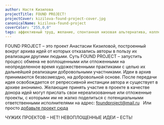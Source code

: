 ```yaml
---
author: Настя Кизилова
projectTitle: FOUND PROJECT!
projectCover: kizilova-found-project-cover.jpg
canonicalName: kizilova-found-project
coverColor: "255,0,0"
tags: аффективный труд, желание, спонтанная низовая альтернатива, коллекция, все всем, контингентность
---
```


FOUND PROJECT – это проект Анастасии Кизиловой, построенный вокруг архива идей от которых отказались авторы в пользу их реализации другими людьми. Суть FOUND PROJECT – запустить процесс обмена не воплощенными или отложенными на неопределенное время художественными практиками с целью их дальнейшей реализации добровольными участниками. Идеи в архив принимаются безвозмездно, на добровольной основе. После передачи идея освобождается от репрессивной инстанции автора и существует в архиве анонимно. Желающие принять участие в проекте в качестве донора идей могут прислать свои нереализованные или отложенные проекты, с которыми им не жалко поделиться с потенциальными ответственными исполнителями на адрес: foundproject@mail.ru  
Или просто [добавьте проект сюда][1]  
  
ЧУЖИХ ПРОЕКТОВ – НЕТ! НЕВОПЛОЩЕННЫЕ ИДЕИ – ЕСТЬ! 

[1]:	https://docs.google.com/document/d/1pIM21BcQ23f0vV_-5YoOCicQKwwEnxQ7TOazoMkLz20/edit
